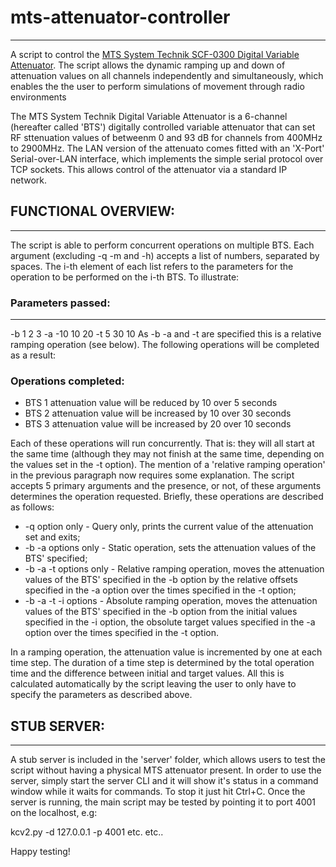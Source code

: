 <h1>mts-attenuator-controller</h1>
<hr>
A script to control the <a href="http://www.mts-systemtechnik.de/index.php/mts_en/Products/Devices-Systems/Standard-Coupling-Units/SCF-0300-SCF-0301-LAN-Standard-Coupling-Field">MTS System Technik SCF-0300 Digital Variable Attenuator</a>. The script allows the dynamic ramping up and down of attenuation values on all channels independently and simultaneously, which enables the the user to perform simulations of movement through radio environments

The MTS System Technik Digital Variable Attenuator is a 6-channel (hereafter called 'BTS') digitally controlled variable attenuator that can set RF sttenuation values of betweenm 0 and 93 dB for channels from 400MHz to 2900MHz.
The LAN version of the attenuato comes fitted with an 'X-Port' Serial-over-LAN interface, which implements the simple serial protocol over TCP sockets. This allows control of the attenuator via a standard IP network.

<h2>FUNCTIONAL OVERVIEW:</h2>
<hr>
The script is able to perform concurrent operations on multiple BTS. Each argument (excluding -q -m and -h) accepts a list of numbers, 
separated by spaces.
The i-th element of each list refers to the parameters for the operation to be performed on the i-th BTS. To illustrate: 
<h3>Parameters passed:</h3>
<hr>
-b 1 2 3
-a -10 10 20
-t 5 30 10
As -b -a and -t are specified this is a relative ramping operation (see below). The following operations will be completed as a result:
<h3>Operations completed:</h3>
<ul>
<li>BTS 1 attenuation value will be reduced by 10 over 5 seconds</li>
<li>BTS 2 attenuation value will be increased by 10 over 30 seconds</li>
<li>BTS 3 attenuation value will be increased by 20 over 10 seconds</li>
</ul>
Each of these operations will run concurrently. That is: they will all start at the same time (although they may not finish at the same time, depending on the values set in the -t option).
The mention of a 'relative ramping operation' in the previous paragraph now requires some explanation.
The script accepts 5 primary arguments and the presence, or not, of these arguments determines the operation requested. Briefly, these operations are described as follows:
<ul>
<li>-q option only - Query only, prints the current value of the attenuation set and exits;</li>
<li>-b -a options only - Static operation, sets the attenuation values of the BTS' specified;</li>
<li>-b -a -t options only - Relative ramping operation, moves the attenuation values of the BTS' specified in the -b option by the relative offsets specified in the -a option over the times specified in the -t option;</li>
<li>-b -a -t -i options - Absolute ramping operation, moves the attenuation values of the BTS' specified in the -b option from the initial values specified in the -i option, the obsolute target values specified in the -a option over the times specified in the -t option.</li>
</ul>
In a ramping operation, the attenuation value is incremented by one at each time step. The duration of a time step is determined by the total operation time and the difference between initial and target values. All this is calculated automatically by the script leaving the user to only have to specify the parameters as described above.

<h2>STUB SERVER:</h2>
<hr>
A stub server is included in the 'server' folder, which allows users to test the script without having a physical MTS attenuator present.
In order to use the server, simply start the server CLI and it will show it's status in a command window while it waits for commands. To stop it just hit Ctrl+C.
Once the server is running, the main script may be tested by pointing it to port 4001 on the localhost, e.g:

kcv2.py -d 127.0.0.1 -p 4001 etc. etc..

Happy testing!
